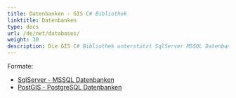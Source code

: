 ```yaml
---
title: Datenbanken - GIS C# Bibliothek
linktitle: Datenbanken
type: docs
url: /de/net/databases/
weight: 30
description: Die GIS C# Bibliothek unterstützt SqlServer MSSQL Datenbanken und PostGIS PostgreSQL Datenbanken
---
```


Formate:

- [SqlServer - MSSQL Datenbanken](/gis/de/sql-server/)
- [PostGIS - PostgreSQL Datenbanken](/gis/de/postgre-sql/)

